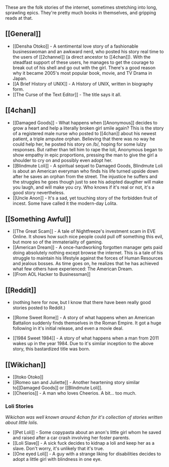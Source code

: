 These are the folk stories of the internet, sometimes stretching into long, sprawling epics. They're pretty much books in themselves, and gripping reads at that.

## [[General]]

* [[Densha Otoko]] - A sentimental love story of a fashionable businesswoman and an awkward nerd, who posted his story real time to the users of [[2channel]] (a direct ancestor to [[4chan]]). With the steadfast support of these users, he manages to get the courage to break out of his shell and go out with the girl. There's a good reason why it became 2005's most popular book, movie, and TV Drama in Japan.
* [[A Brief History of UNIX]] - A History of UNIX, written in biography form.
* [[The Curse of the Text Editor]] - The title says it all.

## [[4chan]]

* [[Damaged Goods]] - What happens when [[Anonymous]] decides to grow a heart and help a literally broken girl smile again? This is the story of a registered male nurse who posted to [[4chan]] about his newest patient, a triple amputee orphan. Believing that there was no way he could help her, he posted his story on /b/, hoping for some lulzy responses. But rather than tell him to rape the loli, Anonymous began to show empathy in epic proportions, pressing the man to give the girl a shoulder to cry on and possibly even adopt her.
* [[Blindmute Loli]] - A spiritual sequel to Damaged Goods, Blindmute Loli is about an American everyman who finds his life turned upside down after he saves an orphan from the street. The injustice he suffers and the struggles he goes though just to see his adopted daugther will make you laugh, and will make you cry. Who knows if it's real or not, it's a good story nevertheless.
* [[Uncle Anon]] - It's a sad, yet touching story of the forbidden fruit of incest. Some have called it the modern-day Lolita.

## [[Something Awful]]

* [[The Great Scam]] - A tale of Nightfreeze's investment scam in EVE Online. It shows how such nice people could pull off something this evil, but more so of the immateriality of gaming.
* [[American Dream]] - A once-hardworking forgotten manager gets paid doing absolutely nothing except browse the internet. This is a tale of his struggle to maintain his lifestyle against the forces of Human Resources  and jealous bosses. As time goes on, he realizes that he has achieved what few others have experienced: The American Dream.
* [[From AOL Hacker to Businessman]]

## [[Reddit]]

* (nothing here for now, but I know that there have been really good stories posted to Reddit.)

* [[Rome Sweet Rome]] - A story of what happens when an American Battalion suddenly finds themselves in the Roman Empire. It got a huge following in it's initial release, and even a movie deal.
* [[1984 Sweet 1984]] - A story of what happens when a man from 2011 wakes up in the year 1984. Due to it's similar inception to the above story, this bastardized title was born.

## [[Wikichan]]

* [[Itoko Otoko]]
* [[Romeo san and Juliette]] - Another heartening story similar to[[Damaged Goods]] or [[Blindmute Loli]].
* [[Cheerios]] - A man who loves Cheerios. A bit... too much.

### Loli Stories

*Wikichan was well known around 4chan for it's collection of stories written about little lolis.*

* [[Pet Loli]] - Some copypasta about an anon's little girl whom he saved and raised after a car crash involving her foster parents.
* [[Loli Slave]] - A sick fuck decides to kidnap a loli and keep her as a slave. Don't worry, it's unlikely that it's true.
* [[One eyed Loli]] - A guy with a strange liking for disabilities decides to adopt a little girl with blindness in one eye.
